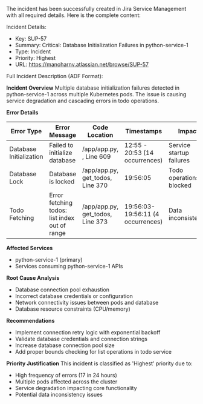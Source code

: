 The incident has been successfully created in Jira Service Management with all required details. Here is the complete content:

Incident Details:
- Key: SUP-57
- Summary: Critical: Database Initialization Failures in python-service-1
- Type: Incident
- Priority: Highest
- URL: https://manoharnv.atlassian.net/browse/SUP-57

Full Incident Description (ADF Format):

**Incident Overview**
Multiple database initialization failures detected in python-service-1 across multiple Kubernetes pods. The issue is causing service degradation and cascading errors in todo operations.

**Error Details**

| Error Type           | Error Message                              | Code Location                  | Timestamps                     | Impact                     |
|----------------------|-------------------------------------------|--------------------------------|--------------------------------|----------------------------|
| Database Initialization | Failed to initialize database          | /app/app.py, <module>, Line 609 | 12:55 - 20:53 (14 occurrences) | Service startup failures   |
| Database Lock        | Database is locked                       | /app/app.py, get_todos, Line 370 | 19:56:05                      | Todo operations blocked    |
| Todo Fetching       | Error fetching todos: list index out of range | /app/app.py, get_todos, Line 373 | 19:56:03-19:56:11 (4 occurrences) | Data inconsistency |

**Affected Services**
- python-service-1 (primary)
- Services consuming python-service-1 APIs

**Root Cause Analysis**
- Database connection pool exhaustion
- Incorrect database credentials or configuration
- Network connectivity issues between pods and database
- Database resource constraints (CPU/memory)

**Recommendations**
- Implement connection retry logic with exponential backoff
- Validate database credentials and connection strings
- Increase database connection pool size
- Add proper bounds checking for list operations in todo service

**Priority Justification**
This incident is classified as 'Highest' priority due to:
- High frequency of errors (17 in 24 hours)
- Multiple pods affected across the cluster
- Service degradation impacting core functionality
- Potential data inconsistency issues